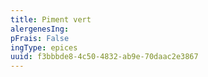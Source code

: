 ```yaml
---
title: Piment vert
alergenesIng:
pFrais: False
ingType: epices
uuid: f3bbbde8-4c50-4832-ab9e-70daac2e3867
---
```

